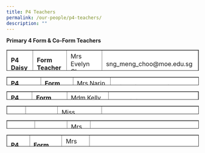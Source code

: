 ```yaml
---
title: P4 Teachers
permalink: /our-people/p4-teachers/
description: ""
---
```

**Primary 4 Form & Co-Form Teachers**

<table border="1" style="box-sizing: inherit; border-collapse: collapse; border-spacing: 0px; max-width: 100%; height: 53px; width: 792.225px;"><tbody style="box-sizing: inherit;"><tr style="box-sizing: inherit; background: rgb(255, 255, 255);"><td style="box-sizing: inherit; padding: 5px 10px; width: 118.963px;"><strong style="box-sizing: inherit; font-weight: bold;">P4 Daisy</strong></td><td style="box-sizing: inherit; padding: 5px 10px; width: 148.65px;"><strong style="box-sizing: inherit; font-weight: bold;">Form Teacher</strong></td><td style="box-sizing: inherit; padding: 5px 10px; width: 197.475px;">Mrs Evelyn Chee</td><td style="box-sizing: inherit; padding: 5px 10px; width: 326.138px;">sng_meng_choo@moe.edu.sg</td></tr><tr style="box-sizing: inherit; background: rgb(230, 230, 230);"><td style="box-sizing: inherit; padding: 5px 10px; width: 118.963px;">&nbsp;</td><td style="box-sizing: inherit; padding: 5px 10px; width: 148.65px;"><strong style="box-sizing: inherit; font-weight: bold;">C</strong><strong style="box-sizing: inherit; font-weight: bold;">o-Form Teacher</strong></td><td style="box-sizing: inherit; padding: 5px 10px; width: 197.475px;">Miss Nasyitah Bte Razali&nbsp;</td><td style="box-sizing: inherit; padding: 5px 10px; width: 326.138px;">nasyitah_razali@moe.edu.sg</td></tr></tbody></table>

<table border="1" style="box-sizing: inherit; border-collapse: collapse; border-spacing: 0px; max-width: 100%; height: 20px; width: 792.225px;"><tbody style="box-sizing: inherit;"><tr style="box-sizing: inherit; background: rgb(255, 255, 255); height: 23px;"><td style="box-sizing: inherit; padding: 5px 10px; width: 118.85px; height: 23px;"><strong style="box-sizing: inherit; font-weight: bold;">P4 Hibiscus</strong></td><td style="box-sizing: inherit; padding: 5px 10px; width: 146.762px; height: 23px;"><strong style="box-sizing: inherit; font-weight: bold;">Form Teacher</strong></td><td style="box-sizing: inherit; padding: 5px 10px; width: 198.288px; height: 23px;">Mrs&nbsp;Narin Devi</td><td style="box-sizing: inherit; padding: 5px 10px; width: 327.325px; height: 23px;">sri_devi_subramaniam@moe.edu.sg</td></tr><tr style="box-sizing: inherit; background: rgb(230, 230, 230); height: 6.16899px;"><td style="box-sizing: inherit; padding: 5px 10px; width: 118.85px; height: 6.16899px;">&nbsp;</td><td style="box-sizing: inherit; padding: 5px 10px; width: 146.762px; height: 6.16899px;"><strong style="box-sizing: inherit; font-weight: bold;">Co-Form Teacher</strong></td><td style="box-sizing: inherit; padding: 5px 10px; width: 198.288px; height: 6.16899px;">Mrs&nbsp;Karen Ho</td><td style="box-sizing: inherit; padding: 5px 10px; width: 327.325px; height: 6.16899px;">heng_wee_ling@moe.edu.sg</td></tr></tbody></table>

<table border="1" style="box-sizing: inherit; border-collapse: collapse; border-spacing: 0px; max-width: 100%; height: 20px; width: 792.225px;"><tbody style="box-sizing: inherit;"><tr style="box-sizing: inherit; background: rgb(255, 255, 255); height: 23px;"><td style="box-sizing: inherit; padding: 5px 10px; width: 117.088px; height: 23px;"><strong style="box-sizing: inherit; font-weight: bold;">P4 Ixora</strong></td><td style="box-sizing: inherit; padding: 5px 10px; width: 145.175px; height: 23px;"><strong style="box-sizing: inherit; font-weight: bold;">Form Teacher</strong></td><td style="box-sizing: inherit; padding: 5px 10px; width: 200.325px; height: 23px;">Mdm&nbsp;Kelly Ho</td><td style="box-sizing: inherit; padding: 5px 10px; width: 328.638px; height: 23px;">ho_pui_ling@moe.edu.sg</td></tr><tr style="box-sizing: inherit; background: rgb(230, 230, 230); height: 6.16899px;"><td style="box-sizing: inherit; padding: 5px 10px; width: 117.088px; height: 6.16899px;">&nbsp;</td><td style="box-sizing: inherit; padding: 5px 10px; width: 145.175px; height: 6.16899px;"><strong style="box-sizing: inherit; font-weight: bold;">Co-Form Teacher</strong></td><td style="box-sizing: inherit; padding: 5px 10px; width: 200.325px; height: 6.16899px;">Mdm Min Hongmei</td><td style="box-sizing: inherit; padding: 5px 10px; width: 328.638px; height: 6.16899px;">min_hongmei@moe.edu.sg</td></tr></tbody></table>

<table border="1" style="box-sizing: inherit; border-collapse: collapse; border-spacing: 0px; max-width: 100%; height: 20px; width: 792.225px;"><tbody style="box-sizing: inherit;"><tr style="box-sizing: inherit; background: rgb(255, 255, 255); height: 23px;"><td style="box-sizing: inherit; padding: 5px 10px; width: 114.575px; height: 23px;"><strong style="box-sizing: inherit; font-weight: bold;">P4 Lily</strong></td><td style="box-sizing: inherit; padding: 5px 10px; width: 146.4px; height: 23px;"><strong style="box-sizing: inherit; font-weight: bold;">Form Teacher</strong></td><td style="box-sizing: inherit; padding: 5px 10px; width: 200.3px; height: 23px;">Miss Kavitha Sathiamurthi</td><td style="box-sizing: inherit; padding: 5px 10px; width: 329.95px; height: 23px;">kavitha_sathiamurthi@moe.edu.sg</td></tr><tr style="box-sizing: inherit; background: rgb(230, 230, 230); height: 6.16899px;"><td style="box-sizing: inherit; padding: 5px 10px; width: 114.575px; height: 6.16899px;">&nbsp;</td><td style="box-sizing: inherit; padding: 5px 10px; width: 146.4px; height: 6.16899px;"><strong style="box-sizing: inherit; font-weight: bold;">Co-Form Teacher</strong></td><td style="box-sizing: inherit; padding: 5px 10px; width: 200.3px; height: 6.16899px;">Mrs&nbsp;Kian Lan Gosian</td><td style="box-sizing: inherit; padding: 5px 10px; width: 329.95px; height: 6.16899px;">quek_kian_lan@moe.edu.sg</td></tr></tbody></table>

<table border="1" style="box-sizing: inherit; border-collapse: collapse; border-spacing: 0px; max-width: 100%; height: 20px; width: 792.225px;"><tbody style="box-sizing: inherit;"><tr style="box-sizing: inherit; background: rgb(255, 255, 255); height: 23px;"><td style="box-sizing: inherit; padding: 5px 10px; width: 113.812px; height: 23px;"><strong style="box-sizing: inherit; font-weight: bold;">P4 Orchid</strong></td><td style="box-sizing: inherit; padding: 5px 10px; width: 147.375px; height: 23px;"><strong style="box-sizing: inherit; font-weight: bold;">Form Teacher</strong></td><td style="box-sizing: inherit; padding: 5px 10px; width: 201.238px; height: 23px;">Mrs Lim Siew Choo</td><td style="box-sizing: inherit; padding: 5px 10px; width: 328.8px; height: 23px;">heng_siew_choo@moe.edu.sg</td></tr><tr style="box-sizing: inherit; background: rgb(230, 230, 230); height: 6.16899px;"><td style="box-sizing: inherit; padding: 5px 10px; width: 113.812px; height: 6.16899px;">&nbsp;</td><td style="box-sizing: inherit; padding: 5px 10px; width: 147.375px; height: 6.16899px;"><strong style="box-sizing: inherit; font-weight: bold;">Co-Form Teacher</strong></td><td style="box-sizing: inherit; padding: 5px 10px; width: 201.238px; height: 6.16899px;">Miss Rajini Devi</td><td style="box-sizing: inherit; padding: 5px 10px; width: 328.8px; height: 6.16899px;">rajini_devi_ram_rattan@moe.edu.sg</td></tr></tbody></table>

<table border="1" style="box-sizing: inherit; border-collapse: collapse; border-spacing: 0px; max-width: 100%; height: 29px; width: 792.225px;"><tbody style="box-sizing: inherit;"><tr style="box-sizing: inherit; background: rgb(255, 255, 255); height: 23px;"><td style="box-sizing: inherit; padding: 5px 10px; width: 112.162px; height: 23px;"><strong style="box-sizing: inherit; font-weight: bold;">P4 Rose</strong></td><td style="box-sizing: inherit; padding: 5px 10px; width: 146.9px; height: 23px;"><strong style="box-sizing: inherit; font-weight: bold;">Form Teacher</strong></td><td style="box-sizing: inherit; padding: 5px 10px; width: 202.075px; height: 23px;">Mrs Denise Tan</td><td style="box-sizing: inherit; padding: 5px 10px; width: 330.087px; height: 23px;">lit_lei_kim_denise@moe.edu.sg</td></tr><tr style="box-sizing: inherit; background: rgb(230, 230, 230); height: 6.16899px;"><td style="box-sizing: inherit; padding: 5px 10px; width: 112.162px; height: 6px;">&nbsp;</td><td style="box-sizing: inherit; padding: 5px 10px; width: 146.9px; height: 6px;"><strong style="box-sizing: inherit; font-weight: bold;">Co-Form Teacher</strong></td><td style="box-sizing: inherit; padding: 5px 10px; width: 202.075px; height: 6px;">Mrs Mabel Tan</td><td style="box-sizing: inherit; padding: 5px 10px; width: 330.087px; height: 6px;">mabelykc@chijpritoapayoh.moe.edu.sg</td></tr></tbody></table>
